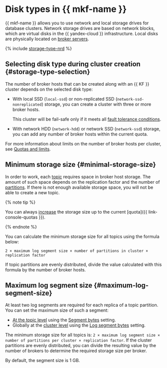 # Disk types in {{ mkf-name }}


{{ mkf-name }} allows you to use network and local storage drives for database clusters. Network storage drives are based on network blocks, which are virtual disks in the {{ yandex-cloud }} infrastructure. Local disks are physically located on [broker servers](brokers.md).

{% include [storage-type-nrd](../../_includes/mdb/mkf/storage-type.md) %}


## Selecting disk type during cluster creation {#storage-type-selection}

The number of broker hosts that can be created along with an {{ KF }} cluster depends on the selected disk type:

* With local SSD (`local-ssd`) or non-replicated SSD (`network-ssd-nonreplicated`) storage, you can create a cluster with three or more broker hosts.

   This cluster will be fail-safe only if it meets all [fault tolerance conditions](index.md#fault-tolerance).

* With network HDD (`network-hdd`) or network SSD (`network-ssd`) storage, you can add any number of broker hosts within the current quota.

For more information about limits on the number of broker hosts per cluster, see [Quotas and limits](./limits.md).



## Minimum storage size {#minimal-storage-size}

In order to work, each [topic](topics.md#topics) requires space in broker host storage. The amount of such space depends on the replication factor and the number of [partitions](topics.md#partitions). If there is not enough available storage space, you will not be able to create a new topic.

{% note tip %}

You can always [increase](../operations/cluster-update.md#change-disk-size) the storage size up to the current [quota]({{ link-console-quotas }}).

{% endnote %}

You can calculate the minimum storage size for all topics using the formula below:

`2 × maximum log segment size × number of partitions in cluster × replication factor`

If topic partitions are evenly distributed, divide the value calculated with this formula by the number of broker hosts.

## Maximum log segment size {#maximum-log-segment-size}

At least two log segments are required for each replica of a topic partition. You can set the maximum size of such a segment:
* [At the topic level](../operations/cluster-topics.md#update-topic) using the [Segment bytes](settings-list.md#settings-topic-segment-bytes) setting.
* Globally at the [cluster level](../operations/cluster-update.md#change-kafka-settings) using the [Log segment bytes](settings-list.md#settings-log-segment-bytes) setting.

The minimum storage size for all topics is: `2 × maximum log segment size × number of partitions per cluster × replication factor`. If the cluster partitions are evenly distributed, you can divide the resulting value by the number of brokers to determine the required storage size per broker.

By default, the segment size is 1 GB.

